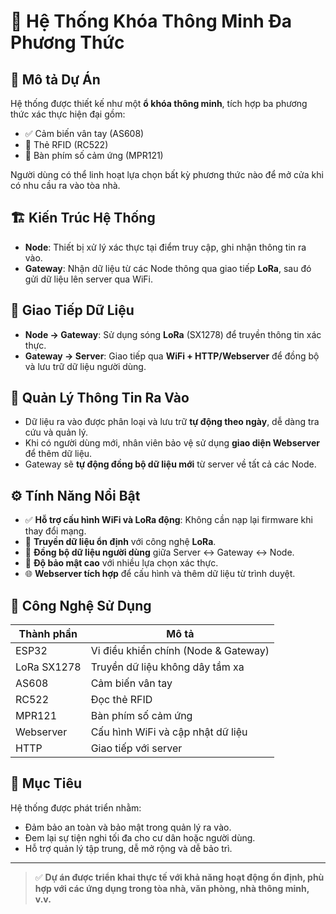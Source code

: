 # 🔐 Hệ Thống Khóa Thông Minh Đa Phương Thức

## 🧩 Mô tả Dự Án

Hệ thống được thiết kế như một **ổ khóa thông minh**, tích hợp ba phương thức xác thực hiện đại gồm:

- ✅ Cảm biến vân tay (AS608)  
- 📶 Thẻ RFID (RC522)  
- 🔢 Bàn phím số cảm ứng (MPR121)  

Người dùng có thể linh hoạt lựa chọn bất kỳ phương thức nào để mở cửa khi có nhu cầu ra vào tòa nhà.

## 🏗️ Kiến Trúc Hệ Thống

- **Node**: Thiết bị xử lý xác thực tại điểm truy cập, ghi nhận thông tin ra vào.
- **Gateway**: Nhận dữ liệu từ các Node thông qua giao tiếp **LoRa**, sau đó gửi dữ liệu lên server qua WiFi.

## 📡 Giao Tiếp Dữ Liệu

- **Node → Gateway**: Sử dụng sóng **LoRa** (SX1278) để truyền thông tin xác thực.
- **Gateway → Server**: Giao tiếp qua **WiFi + HTTP/Webserver** để đồng bộ và lưu trữ dữ liệu người dùng.

## 📅 Quản Lý Thông Tin Ra Vào

- Dữ liệu ra vào được phân loại và lưu trữ **tự động theo ngày**, dễ dàng tra cứu và quản lý.
- Khi có người dùng mới, nhân viên bảo vệ sử dụng **giao diện Webserver** để thêm dữ liệu.
- Gateway sẽ **tự động đồng bộ dữ liệu mới** từ server về tất cả các Node.

## ⚙️ Tính Năng Nổi Bật

- ✅ **Hỗ trợ cấu hình WiFi và LoRa động**: Không cần nạp lại firmware khi thay đổi mạng.
- 📡 **Truyền dữ liệu ổn định** với công nghệ **LoRa**.
- 🔄 **Đồng bộ dữ liệu người dùng** giữa Server ↔ Gateway ↔ Node.
- 🔐 **Độ bảo mật cao** với nhiều lựa chọn xác thực.
- 🌐 **Webserver tích hợp** để cấu hình và thêm dữ liệu từ trình duyệt.

## 🧠 Công Nghệ Sử Dụng

| Thành phần        | Mô tả                          |
|------------------|--------------------------------|
| ESP32            | Vi điều khiển chính (Node & Gateway) |
| LoRa SX1278      | Truyền dữ liệu không dây tầm xa |
| AS608            | Cảm biến vân tay               |
| RC522            | Đọc thẻ RFID                   |
| MPR121           | Bàn phím số cảm ứng            |
| Webserver        | Cấu hình WiFi và cập nhật dữ liệu |
| HTTP             | Giao tiếp với server           |

## 🎯 Mục Tiêu

Hệ thống được phát triển nhằm:

- Đảm bảo an toàn và bảo mật trong quản lý ra vào.
- Đem lại sự tiện nghi tối đa cho cư dân hoặc người dùng.
- Hỗ trợ quản lý tập trung, dễ mở rộng và dễ bảo trì.

---

> ✅ **Dự án được triển khai thực tế với khả năng hoạt động ổn định, phù hợp với các ứng dụng trong tòa nhà, văn phòng, nhà thông minh, v.v.**
